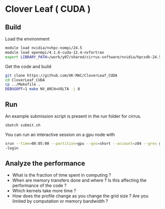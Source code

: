 # Clover Leaf ( CUDA )

## Build
Load the environment 

```bash
module load nvidia/nvhpc-nompi/24.5
module load openmpi/4.1.6-cuda-12.4-nvfortran
export LIBRARY_PATH=/work/y07/shared/cirrus-software/nvidia/hpcsdk-24.5/Linux_x86_64/24.5/cuda/12.4/targets/x86_64-linux/lib/:$LIBRARY_PATH
```

Get the code and build
```bash
git clone https://github.com/UK-MAC/CloverLeaf_CUDA
cd CloverLeaf_CUDA
cp ../Makefile .
DEBUGOPT=1 make NV_ARCH=VOLTA -j 8
```

## Run
An example submission script is present in the run folder for cirrus.

```bash
sbatch submit.sh
```

You can run an interactive session on a gpu node with
```bash
srun --time=00:05:00 --partition=gpu --qos=short --account=z04 --gres gpu:1 --pty /usr/bin/bash -
-login
```


## Analyze the performance

-   What  is the fraction of time spent in computing ?
- When are memory transfers done and where ? Is this affecting the performance of the code ?
- Which kernels take more time ? 
- How does the profile change as you change the grid size ? Are you limited by computation or memory bandwidth ?